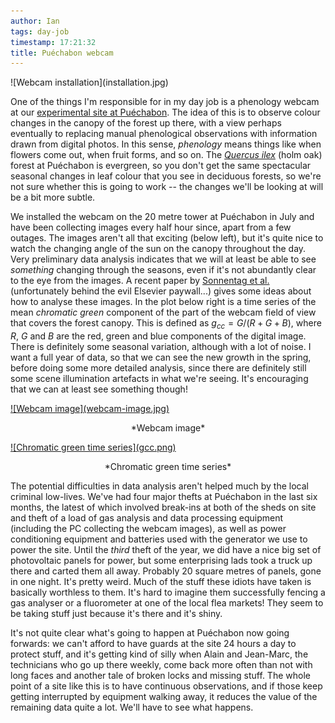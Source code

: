 ```yaml
---
author: Ian
tags: day-job
timestamp: 17:21:32
title: Puéchabon webcam
---
```

<div class="img-right">![Webcam installation](installation.jpg)</div>

One of the things I'm responsible for in my day job is a phenology
webcam at our [experimental site at Puéchabon][site].  The idea of
this is to observe colour changes in the canopy of the forest up
there, with a view perhaps eventually to replacing manual phenological
observations with information drawn from digital photos.  In this
sense, *phenology* means things like when flowers come out, when fruit
forms, and so on.  The [*Quercus ilex*][qi] (holm oak) forest at
Puéchabon is evergreen, so you don't get the same spectacular seasonal
changes in leaf colour that you see in deciduous forests, so we're not
sure whether this is going to work -- the changes we'll be looking at
will be a bit more subtle.

We installed the webcam on the 20 metre tower at Puéchabon in July and
have been collecting images every half hour since, apart from a few
outages.  The images aren't all that exciting (below left), but it's
quite nice to watch the changing angle of the sun on the canopy
throughout the day.  Very preliminary data analysis indicates that we
will at least be able to see *something* changing through the seasons,
even if it's not abundantly clear to the eye from the images.  A
recent paper by [Sonnentag et al.][sonnentag] (unfortunately behind
the evil Elsevier paywall...) gives some ideas about how to analyse
these images.  In the plot below right is a time series of the mean
*chromatic green* component of the part of the webcam field of view
that covers the forest canopy.  This is defined as $g_{cc} = G / (R +
G + B)$, where $R$, $G$ and $B$ are the red, green and blue components
of the digital image.  There is definitely some seasonal variation,
although with a lot of noise.  I want a full year of data, so that we
can see the new growth in the spring, before doing some more detailed
analysis, since there are definitely still some scene illumination
artefacts in what we're seeing.  It's encouraging that we can at least
see something though!

<div class="img2-left">
  <a href="webcam-image.jpg">![Webcam image](webcam-image.jpg)</a>
  <p style="text-align: center;">*Webcam image*</p>
</div>
<div class="img2-right">
  <a href="gcc.png">![Chromatic green time series](gcc.png)</a>
  <p style="text-align: center;">*Chromatic green time series*</p>
</div>
<div class="img-spacer"/>

The potential difficulties in data analysis aren't helped much by the
local criminal low-lives.  We've had four major thefts at Puéchabon in
the last six months, the latest of which involved break-ins at both of
the sheds on site and theft of a load of gas analysis and data
processing equipment (including the PC collecting the webcam images),
as well as power conditioning equipment and batteries used with the
generator we use to power the site.  Until the *third* theft of the
year, we did have a nice big set of photovoltaic panels for power, but
some enterprising lads took a truck up there and carted them all away.
Probably 20 square metres of panels, gone in one night.  It's pretty
weird.  Much of the stuff these idiots have taken is basically
worthless to them.  It's hard to imagine them successfully fencing a
gas analyser or a fluorometer at one of the local flea markets!  They
seem to be taking stuff just because it's there and it's shiny.

It's not quite clear what's going to happen at Puéchabon now going
forwards: we can't afford to have guards at the site 24 hours a day to
protect stuff, and it's getting kind of silly when Alain and
Jean-Marc, the technicians who go up there weekly, come back more
often than not with long faces and another tale of broken locks and
missing stuff.  The whole point of a site like this is to have
continuous observations, and if those keep getting interrupted by
equipment walking away, it reduces the value of the remaining data
quite a lot.  We'll have to see what happens.

[site]: http://maps.google.com/maps?q=43.7414,+3.59583&hl=en&ll=43.740941,3.596987&spn=0.001905,0.004112&sll=43.742143,3.595834&sspn=0.030477,0.065789&vpsrc=6&t=h&z=19
[qi]: http://en.wikipedia.org/wiki/Quercus_ilex
[sonnentag]: http://www.sciencedirect.com/science/article/pii/S0168192311002851
